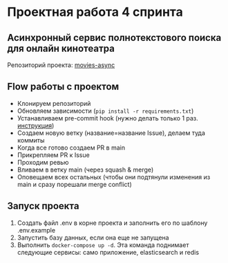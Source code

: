 # Проектная работа 4 спринта
## Асинхронный сервис полнотекстового поиска для онлайн кинотеатра

Репозиторий проекта: [movies-async](https://github.com/xczdenis/movies-async)

## Flow работы с проектом

- Клонируем репозиторий
- Обновляем зависимости (`pip install -r requirements.txt`)
- Устанавливаем pre-commit hook (нужно делать только 1 раз. [инструкция](https://pre-commit.com/))
- Создаем новую ветку (название=название Issue), делаем туда коммиты
- Когда все готово создаем PR в main
- Прикрепляем PR к Issue
- Проходим ревью
- Вливаем в ветку main (через squash & merge)
- Оповещаем всех остальных (чтобы они подтянули изменения из main и сразу порешали merge conflict)

## Запуск проекта
1. Создать файл .env в корне проекта и заполнить его по шаблону .env.example
2. Запустить базу данных, если она еще не запущена
3. Выполнить `docker-compose up -d`. Эта команда поднимает следующие сервисы: само приложение, elasticsearch и redis
